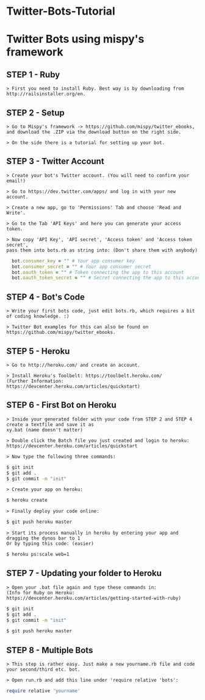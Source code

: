 Twitter-Bots-Tutorial
=====================

# Twitter Bots using mispy's framework


## STEP 1 - Ruby
```
> First you need to install Ruby. Best way is by downloading from http://railsinstaller.org/en.
```


## STEP 2 - Setup
```
> Go to Mispy's framework -> https://github.com/mispy/twitter_ebooks,
and download the .ZIP via the download button on the right side.

> On the side there is a tutorial for setting up your bot.
```


## STEP 3 - Twitter Account
```
> Create your bot's Twitter account. (You will need to confirm your email!)

> Go to https://dev.twitter.com/apps/ and log in with your new account.

> Create a new app, go to 'Permissions' Tab and choose 'Read and Write'.

> Go to the Tab 'API Keys' and here you can generate your access token.

> Now copy 'API Key', 'API secret', 'Access token' and 'Access token secret',
pass them into bots.rb as string into: (Don't share them with anybody)
```
``` ruby
  bot.consumer_key = "" # Your app consumer key
  bot.consumer_secret = "" # Your app consumer secret
  bot.oauth_token = "" # Token connecting the app to this account
  bot.oauth_token_secret = "" # Secret connecting the app to this account
```


## STEP 4 - Bot's Code
```
> Write your first bots code, just edit bots.rb, which requires a bit of coding knowledge. :)

> Twitter Bot examples for this can also be found on https://github.com/mispy/twitter_ebooks.
```


## STEP 5 - Heroku
```
> Go to http://heroku.com/ and create an account.

> Install Heroku's Toolbelt: https://toolbelt.heroku.com/
(Further Information: https://devcenter.heroku.com/articles/quickstart)
```


## STEP 6 - First Bot on Heroku
```
> Inside your generated folder with your code from STEP 2 and STEP 4 create a textfile and save it as
xy.bat (name doesn't matter)

> Double click the Batch file you just created and login to heroku: https://devcenter.heroku.com/articles/quickstart

> Now type the following three commands:
```
``` sh
$ git init
$ git add .
$ git commit -m "init"
```
```
> Create your app on heroku:
```
``` sh
$ heroku create
```
```
> Finally deploy your code online:
```
``` sh
$ git push heroku master
```
```
> Start its process manually in heroku by entering your app and dragging the dynos bar to 1
Or by typing this code: (easier)
```
``` sh
$ heroku ps:scale web=1
```


## STEP 7 - Updating your folder to Heroku
```
> Open your .bat file again and type these commands in:
(Info for Ruby on Heroku: https://devcenter.heroku.com/articles/getting-started-with-ruby)
```
``` sh
$ git init
$ git add .
$ git commit -m "init"

$ git push heroku master
```

## STEP 8 - Multiple Bots
```
> This step is rather easy. Just make a new yourname.rb file and code your second/third etc. bot.

> Open run.rb and add this line under 'require relative 'bots':
```
``` ruby
require relative 'yourname'
```

